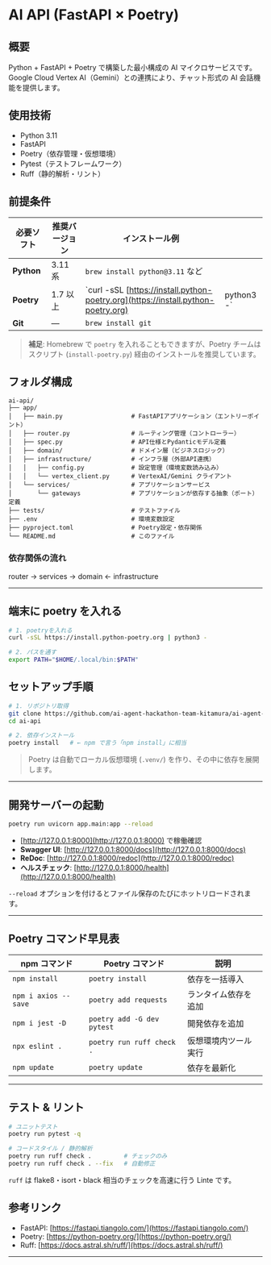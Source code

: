 # AI API (FastAPI × Poetry)

## 概要

Python + FastAPI + Poetry で構築した最小構成の AI マイクロサービスです。
Google Cloud Vertex AI（Gemini）との連携により、チャット形式の AI 会話機能を提供します。

## 使用技術

- Python 3.11
- FastAPI
- Poetry（依存管理・仮想環境）
- Pytest（テストフレームワーク）
- Ruff（静的解析・リント）

## 前提条件

| 必要ソフト | 推奨バージョン | インストール例                                                                     |             |
| ---------- | -------------- | ---------------------------------------------------------------------------------- | ----------- |
| **Python** | 3.11 系        | `brew install python@3.11` など                                                    |             |
| **Poetry** | 1.7 以上       | \`curl -sSL [https://install.python-poetry.org](https://install.python-poetry.org) | python3 -\` |
| **Git**    | ―              | `brew install git`                                                                 |             |

> **補足**: Homebrew で `poetry` を入れることもできますが、Poetry チームはスクリプト
> (`install-poetry.py`) 経由のインストールを推奨しています。

## フォルダ構成

```text
ai-api/
├── app/
│   ├── main.py                   # FastAPIアプリケーション（エントリーポイント）
│   ├── router.py                 # ルーティング管理（コントローラー）
│   ├── spec.py                   # API仕様とPydanticモデル定義
│   ├── domain/                   # ドメイン層（ビジネスロジック）
│   ├── infrastructure/           # インフラ層（外部API連携）
│   │   ├── config.py             # 設定管理（環境変数読み込み）
│   │   └── vertex_client.py      # VertexAI/Gemini クライアント
│   └── services/                 # アプリケーションサービス
│       └── gateways              # アプリケーションが依存する抽象（ポート）定義
├── tests/                        # テストファイル
├── .env                          # 環境変数設定
├── pyproject.toml                # Poetry設定・依存関係
└── README.md                     # このファイル
```

### 依存関係の流れ

router → services → domain ← infrastructure

---

## 端末に poetry を入れる

```bash
# 1. poetryを入れる
curl -sSL https://install.python-poetry.org | python3 -
```

```bash
# 2. パスを通す
export PATH="$HOME/.local/bin:$PATH"
```

## セットアップ手順

```bash
# 1. リポジトリ取得
git clone https://github.com/ai-agent-hackathon-team-kitamura/ai-agent-hackathon.git
cd ai-api

# 2. 依存インストール
poetry install   # ← npm で言う「npm install」に相当
```

> Poetry は自動でローカル仮想環境 (`.venv/`) を作り、その中に依存を展開します。

---

## 開発サーバーの起動

```bash
poetry run uvicorn app.main:app --reload
```

- [http://127.0.0.1:8000](http://127.0.0.1:8000) で稼働確認
- **Swagger UI**: [http://127.0.0.1:8000/docs](http://127.0.0.1:8000/docs)
- **ReDoc**: [http://127.0.0.1:8000/redoc](http://127.0.0.1:8000/redoc)
- **ヘルスチェック**: [http://127.0.0.1:8000/health](http://127.0.0.1:8000/health)

`--reload` オプションを付けるとファイル保存のたびにホットリロードされます。

---

## Poetry コマンド早見表

| npm コマンド         | Poetry コマンド            | 説明                 |
| -------------------- | -------------------------- | -------------------- |
| `npm install`        | `poetry install`           | 依存を一括導入       |
| `npm i axios --save` | `poetry add requests`      | ランタイム依存を追加 |
| `npm i jest -D`      | `poetry add -G dev pytest` | 開発依存を追加       |
| `npx eslint .`       | `poetry run ruff check .`  | 仮想環境内ツール実行 |
| `npm update`         | `poetry update`            | 依存を最新化         |

---

## テスト & リント

```bash
# ユニットテスト
poetry run pytest -q

# コードスタイル / 静的解析
poetry run ruff check .         # チェックのみ
poetry run ruff check . --fix   # 自動修正
```

`ruff` は flake8・isort・black 相当のチェックを高速に行う Linte です。

## 参考リンク

- FastAPI: [https://fastapi.tiangolo.com/](https://fastapi.tiangolo.com/)
- Poetry: [https://python-poetry.org/](https://python-poetry.org/)
- Ruff: [https://docs.astral.sh/ruff/](https://docs.astral.sh/ruff/)

---
